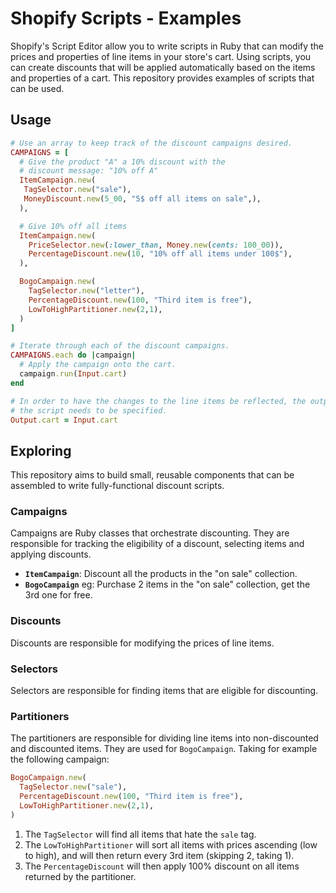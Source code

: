 # Shopify Scripts - Examples

Shopify's Script Editor allow you to write scripts in Ruby that can modify the prices and properties of line items in your store's cart. Using scripts, you can create discounts that will be applied automatically based on the items and properties of a cart. This repository provides examples of scripts that can be used.

## Usage

```ruby
# Use an array to keep track of the discount campaigns desired.
CAMPAIGNS = [
  # Give the product "A" a 10% discount with the
  # discount message: "10% off A"
  ItemCampaign.new(
   TagSelector.new("sale"),
   MoneyDiscount.new(5_00, "5$ off all items on sale",),
  ),

  # Give 10% off all items 
  ItemCampaign.new(
    PriceSelector.new(:lower_than, Money.new(cents: 100_00)),
    PercentageDiscount.new(10, "10% off all items under 100$"),
  ),

  BogoCampaign.new(
    TagSelector.new("letter"),
    PercentageDiscount.new(100, "Third item is free"),
    LowToHighPartitioner.new(2,1),
  )
]

# Iterate through each of the discount campaigns.
CAMPAIGNS.each do |campaign|
  # Apply the campaign onto the cart.
  campaign.run(Input.cart)
end

# In order to have the changes to the line items be reflected, the output of
# the script needs to be specified.
Output.cart = Input.cart
```

## Exploring

This repository aims to build small, reusable components that can be assembled to write fully-functional discount scripts.

### Campaigns

Campaigns are Ruby classes that orchestrate discounting. They are responsible for tracking the eligibility of a discount, selecting items and applying discounts.

* **`ItemCampaign`**: Discount all the products in the "on sale" collection.
* **`BogoCampaign`** eg: Purchase 2 items in the "on sale" collection, get the 3rd one for free.

### Discounts

Discounts are responsible for modifying the prices of line items. 

### Selectors

Selectors are responsible for finding items that are eligible for discounting. 

### Partitioners

The partitioners are responsible for dividing line items into non-discounted and discounted items. They are used for `BogoCampaign`. Taking for example the following campaign:

```ruby
BogoCampaign.new(
  TagSelector.new("sale"),
  PercentageDiscount.new(100, "Third item is free"),
  LowToHighPartitioner.new(2,1),
)
```

1) The `TagSelector` will find all items that hate the `sale` tag.
2) The `LowToHighPartitioner` will sort all items with prices ascending (low to high), and will then return every 3rd item (skipping 2, taking 1).
3) The `PercentageDiscount` will then apply 100% discount on all items returned by the partitioner.
